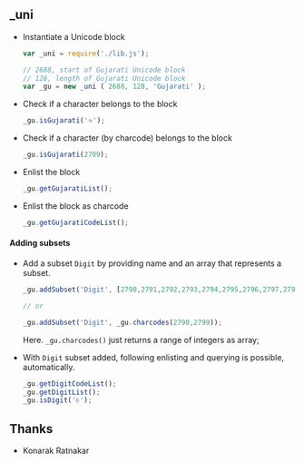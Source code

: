## _uni


* Instantiate a Unicode block

  ```js
  var _uni = require('./lib.js');

  // 2688, start of Gujarati Unicode block
  // 128, length of Gujarati Unicode block
  var _gu = new _uni ( 2688, 128, 'Gujarati' );
  ```

* Check if a character belongs to the block
  ```js
  _gu.isGujarati('ક');
  ```

* Check if a character (by charcode) belongs to the block
  ```js
  _gu.isGujarati(2709);
  ```

* Enlist the block
  ```js
  _gu.getGujaratiList();
  ```

* Enlist the block as charcode
  ```js
  _gu.getGujaratiCodeList();
  ```

#### Adding subsets

* Add a subset ```Digit``` by providing name and an array that represents a subset.
  ```js
  _gu.addSubset('Digit', [2790,2791,2792,2793,2794,2795,2796,2797,2798,2799]);

  // or

  _gu.addSubset('Digit', _gu.charcodes(2790,2799));
  ```
  Here. ```_gu.charcodes()``` just returns a range of integers as array;

* With ```Digit``` subset added, following enlisting and querying is possible, automatically.

  ```js
  _gu.getDigitCodeList();
  _gu.getDigitList();
  _gu.isDigit('૯');
  ```


## Thanks
* Konarak Ratnakar